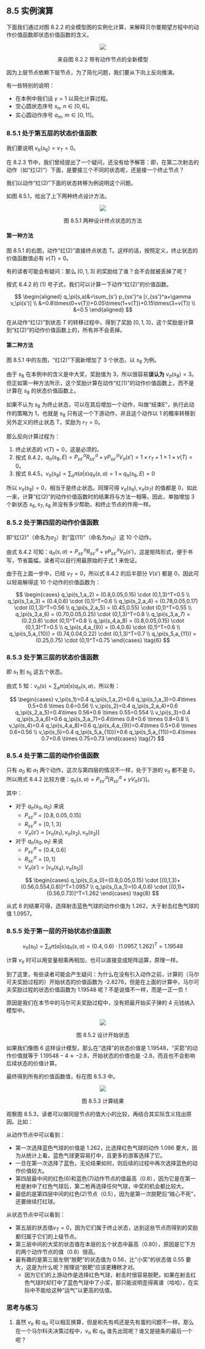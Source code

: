 
## 8.5 实例演算

下面我们通过对图 8.2.2 的全模型图的实例化计算，来解释贝尔曼期望方程中的动作价值函数即状态价值函数的含义。


<center>
<img src="./img/shoot-7.png">

来自图 8.2.2 带有动作节点的全新模型
</center>


因为上层节点依赖下层节点，为了简化问题，我们要从下向上反向推演。

有一些特别的说明：

- 在本例中我们设 $\gamma=1$ 以简化计算过程。
- 空心圆状态序号 $s_n, \ n \in [0,6]$。
- 实心圆动作序号 $a_m, \ m \in [0,11]$。

### 8.5.1 处于第五层的状态价值函数

我们要说明 $v_\pi(s_6)=v_T=0$。

在 8.2.3 节中，我们曾经提出了一个疑问，还没有给予解答：即，在第二次射击的动作（如“红(2)”）下面，是要接三个不同的状态呢，还是接一个终止节点？

我们以动作“红(2)”下面的状态转移为例说明这个问题。

如图 8.5.1，给出了上下两种终点设计方法。

<center>
<img src="./img/mdp-end.png">

图 8.5.1 两种设计终点状态的方法
</center>

#### 第一种方法

图 8.5.1 的右图，动作“红(2)”直接终点状态 T。这样的话，按照定义，终止状态的价值函数值必有 $v(T)=0$。

有的读者可能会有疑问：那么 $[0,1,3]$ 的奖励给了谁？会不会就被丢掉了呢？


按式 8.4.2 的 (1) 号子式，我们可以计算一下动作“红(2)”的价值函数。

$$
\begin{aligned}
q_\pi(s,a)&=\sum_{s'} p_{ss'}^a [r_{ss'}^a+\gamma v_\pi(s')]
\\
&=0.8\times(0+v(T))+0.05\times(1+v(T))+0.15\times(3+v(T)) 
\\
&=0.5
\end{aligned}
$$

在从动作“红(2)”到状态 $T$ 的转移过程中，得到了奖励 $[0,1,3]$，这个奖励是计算到“红(2)”的动作价值函数上的，所有并不会丢掉。

#### 第二种方法

图 8.5.1 中的左图，“红(2)”下面新增加了 3 个状态，以 $s_8$ 为例。

由于 $s_8$ 在本例中的含义是中大奖，奖励值为 3，所以很容易**误认为** $v_\pi(s_8) = 3$。但正如第一种方法所示，这个奖励计算在动作“红(1)”的动作价值函数上，而不是计算在 $s_8$ 的状态价值函数上。

如果不认为 $s_8$ 为终止状态，可以在其后增加一个动作，叫做“结束E”，执行此动作的策略为 1，也就是 $s_8$ 只有这一个下游动作，并且这个动作以 1 的概率转移到另外定义的终止状态 T，奖励为 $r_T=0$。

那么反向计算过程为：
1. 终止状态的 $v(T)=0$，这是必须的。
2. 按式 8.4.2，$q_\pi(s_8,E)=P^a_{ss'} R^a_{ss'} + \gamma P^a_{ss'} V_\pi(s')=1 \times r_T + 1\times 1 \times v(T)=0$。
3. 按式 8.4.5，$v_\pi(s_8) = \sum_a \pi(a|s)q_\pi(s,a)=1 \times q_\pi(s_8,E)=0$

所以 $v_\pi(s_8)=0$，相当于是终止状态。同理可得 $v_\pi(s_6),v_\pi(s_7)$ 的值都是 0，如此一来，计算“红(2)”的动作价值函数时的结果将与方法一相等。因此，单独增加 3 个新状态 $s_6,s_7,s_8$ 并没有多少帮助，和终止节点的作用一样。

### 8.5.2 处于第四层的动作价值函数

即“红(2)”（命名为$a_2$）到“蓝(11)”（命名为$a_{11}$）这 10 个动作。

由式 8.4.2 可知：$q_\pi(s,a) = P^a_{ss'} R^a_{ss'} + \gamma P^a_{ss'} V_\pi(s')$，这是矩阵形式，便于书写，节省篇幅，读者可以自行用最原始的子式 1 来佐证。

由于在上面一步中，已经 $v_T=0$，所以式 8.4.2 的后半部分 $V(s')$ 都是 0，因此可以轻易解得这 10 个动作的价值函数为：

$$
\begin{cases}
q_\pi(s_1,a_2) = (0.8,0.05,0.15) \cdot (0,1,3)^T=0.5
\\
q_\pi(s_1,a_3) = (0.4,0.6) \cdot (0,1)^T=0.6
\\
q_\pi(s_2,a_4) = (0.78,0.05,0.17) \cdot (0,1,3)^T=0.56
\\
q_\pi(s_2,a_5) = (0.45,0.55) \cdot (0,1)^T=0.55
\\
q_\pi(s_3,a_6) = (0.70,0.05,0.25) \cdot (0,1,3)^T=0.8
\\
q_\pi(s_3,a_7) = (0.2,0.8) \cdot (0,1)^T=0.8
\\
q_\pi(s_4,a_8) = (0.8,0.05,0.15) \cdot (0,1,3)^T=0.5
\\
q_\pi(s_4,a_{9}) = (0.4,0.6) \cdot (0,1)^T=0.6
\\
q_\pi(s_5,a_{10}) = (0.74,0.04,0.22) \cdot (0,1,3)^T=0.7
\\
q_\pi(s_5,a_{11}) = (0.25,0.75) \cdot (0,1)^T=0.75
\end{cases}
\tag{6}
$$

### 8.5.3 处于第三层的状态价值函数

即 $s_1$ 到 $s_5$ 这五个状态。

由式 5 知：$v_\pi(s) = \sum_a \pi(a|s)q_\pi(s,a)$，所以有：

$$
\begin{cases}
v_\pi(s_1)=0.4 q_\pi(s_1,a_2)+0.6 q_\pi(s_1,a_3)=0.4\times 0.5+0.6 \times 0.6=0.56
\\
v_\pi(s_2)=0.4 q_\pi(s_2,a_4)+0.6 q_\pi(s_2,a_5)=0.4\times 0.56+0.6 \times 0.55=0.554
\\
v_\pi(s_3)=0.4 q_\pi(s_3,a_6)+0.6 q_\pi(s_3,a_7)=0.4\times 0.8+0.6 \times 0.8=0.8
\\
v_\pi(s_4)=0.4 q_\pi(s_4,a_8)+0.6 q_\pi(s_4,a_{9})=0.4\times 0.5+0.6 \times 0.6=0.56
\\
v_\pi(s_5)=0.4 q_\pi(s_5,a_{10})+0.6 q_\pi(s_5,a_{11})=0.4\times 0.7+0.6 \times 0.75=0.73
\end{cases}
\tag{7}
$$

### 8.5.4 处于第二层的动作价值函数

只有 $a_0$ 和 $a_1$ 两个动作，这次与第四层的情况不一样，处于下游的 $v_\pi$ 都不是 0，所以用式 8.4.2 比较方便：$q_\pi(s,a)=P^a_{ss'}[R^a_{ss'}+\gamma V_\pi(s')]$。

其中：

- 对于 $q_\pi(s_0,a_0)$ 来说
    - $P^a_{ss'}=[0.8,0.05,0.15]$
    - $R^a_{ss'}=[0,1,3]$
    - $V_\pi(s')=[v_\pi(s_1),v_\pi(s_2),v_\pi(s_3)]$
- 对于 $q_\pi(s_0,a_1)$ 来说
    - $P^a_{ss'}=[0.4,0.6]$
    - $R^a_{ss'}=[0,1]$
    - $V_\pi(s')=[v_\pi(s_4),v_\pi(s_5)]$


$$
\begin{cases}
q_\pi(s_0,a_0)=(0.8,0.05,0.15) \cdot [(0,1,3)+(0.56,0.554,0.8)]^T=1.0957
\\
q_\pi(s_0,a_1)=(0.4,0.6) \cdot [(0,1)+(0.56,0.73)]^T=1.262
\end{cases}
\tag{8}
$$

从式 8 的结果可得，选择射击蓝色气球的动作价值为 1.262，大于射击红色气球的值 1.0957。


### 8.5.5 处于第一层的开始状态价值函数

$$
v_\pi(s_0) = \sum_a \pi(a|s)q_\pi(s,a)=(0.4,0.6) \cdot (1.0957,1.262)^T = 1.19548
\tag{9}
$$

计算 $v_\pi$ 时可以用变量相乘再相加，也可以直接变成矩阵运算，原理一样。


到了这里，有些读者可能会产生疑问：为什么在没有引入动作之前，计算的（马尔可夫奖励过程的）开始状态的价值函数为 -2.8276，但是在上面的计算中，马尔可夫奖励过程的状态价值函数为 1.19548 呢？不是说值不一样，而是一正一负！

原因是我们在本节中的马尔可夫奖励过程中，没有把最开始买子弹的 4 元钱纳入模型中。

<center>
<img src="./img/mdp-6.png">

图 8.5.2 设计开始状态
</center>

如果我们像图 6 这样设计模型，那么在“选择”的状态价值是 1.19548，“买箭”的动作价值就等于 $1.19548-4 \approx -2.8$，开始状态的价值也是 -2.8，而且也不会影响后续状态的价值计算。

最终得到所有的价值函数值，标在图 8.5.3 中。

<center>
<img src="./img/shoot-result.png">

图 8.5.3 计算结果
</center>

观察图 8.5.3，读者可以做同层节点的值大小的比较，再结合其实际含义找出原因。比如：

从动作节点中可以看到：

- 第一次选择蓝色气球的价值是 1.262，比选择红色气球的动作 1.096 要大，因为从统计上看，蓝色气球更容易打中，且更多的游客选择了它。
- 一旦在第一次选择了蓝色，无论结果如何，则后续的过程中再次选择蓝色的动作价值较大。
- 第四层最中间的红色(6)和蓝色(7)动作节点的值最高（0.8），因为它是在第一枪是射中了红色气球后，第二枪再选择任何气球，中奖的机会都比较大。
- 最低的是第四层中间的红色(2)节点（0.5），因为是第一次脱靶后“贼心不死”，还要继续打红球。

从状态节点中可以看到：

- 第五层的状态值$v_T=0$，因为它们属于终止状态，达到这些节点而得到的奖励都归属于它们的上级节点。
- 第三层中间的大奖的状态值在本层的五个状态中最高（0.80），原因是它下方的两个动作节点的值（0.8）很高。
- 最有趣的是第三层左侧“脱靶”的状态值为 0.56，比“小奖”的状态值 0.55 要大，这是为什么呢？按理说“脱靶”应该更糟糕才对。
    - 因为它们的上游动作是选择红色气球，射击时很容易脱靶，如果在射击红色气球时却打中了蓝色气球中了小奖，那只能说明歪得离谱（哈哈），在实际中不能给这种“运气”以更高的估值。

### 思考与练习

1. 虽然 $v_\pi$ 和 $q_\pi$ 可以相互换算，但是和先有鸡还是先有蛋的问题不一样。那么在一个马尔科夫决策过程中，$v_\pi$ 和 $q_\pi$ 谁先出现呢？谁又是链条的最后一个呢？
